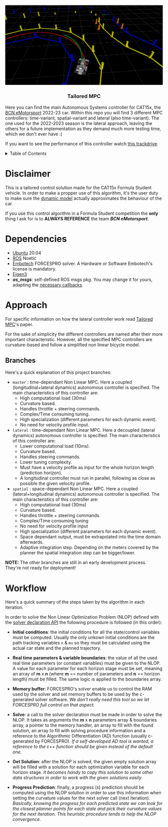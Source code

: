 <a name="readme-top"></a>
<br />
<div align="center">
<a> <img src="docs/mpc_black.png" alt="Logo" width="855"> </a>
<h3 align="center">Tailored MPC</h3>
</div>

Here you can find the main Autonomous Systems controller for CAT15x, the [BCN eMotorsport](https://bcnemotorsport.upc.edu) 2022-23 car. Within this repo you will find 3 different MPC controllers: time-variant, spatial-variant and lateral (also time-variant). The one used for the 2022-2023 season is the lateral approach, leaving the others for a future implementation as they demand much more testing time, which we don't ever have :(

If you want to see the performance of this controller watch [this trackdrive](https://youtu.be/mk9U0lRWr-0?si=S0-yVm7wfKk2jvPq).

<details>
    <summary>Table of Contents</summary>
    <ol>
        <li>
        <a href="#disclaimer">Disclaimer</a>
        </li>
        <li><a href="#dependencies">Dependencies</a>
        </li>
        <li>
        <a href="#approach">Approach</a>
        </li>
        <li>
        <a href="#workflow">Workflow</a>
        </li>
    </ol>
</details>

# Disclaimer
This is a tailored control solution made for the CAT15x Formula Student vehicle. In order to make a propper use of this algorithm, it's the user duty to make sure the [dynamic model](docs/tfg.pdf) actually approximates the behaviour of the car. 

If you use this control algorithm in a Formula Student competition the **only** thing I ask for is to **ALWAYS REFERENCE** the team ___BCN eMotorsport___.

# Dependencies
* [Ubuntu](https://ubuntu.com/) 20.04
* [ROS](https://www.ros.org/) Noetic
* [Embotech](https://www.embotech.com/products/forcespro/overview/) FORCESPRO solver. A Hardware or Software Embotech's license is mandatory.
* [Eigen3](https://eigen.tuxfamily.org)
* ___as_msgs___: self-defined ROS msgs pkg. You may change it for yours, adapting the [necessary callbacks](include/mpc.hh).

# Approach

For specific information on how the lateral controller work read [Tailored MPC](docs/tfg.pdf)'s paper.

For the sake of simplicity the different controllers are named after their more important characteristic. However, all the specified MPC controllers are curvature-based and follow a simplified non linear bicycle model.

## Branches
Here's a quick explanation of this project branches:

* `master` : time-dependant Non Linear MPC. Here a coupled (longitudinal+lateral dynamics) autonomous controller is specified. The main characteristics of this controller are:
    * High computational load (30ms)
    * Curvature based.
    * Handles throttle + steering commands.
    * Complex/Time consuming tuning.
    * High specialization (different parameters for each dynamic event).
    * No need for velocity profile input.
* `lateral` : time-dependant Non Linear MPC. Here a decoupled (lateral dynamics) autonomous controller is specified. The main characteristics of this controller are:
    * Lower computational load (10ms).
    * Curvature based.
    * Handles steering commands.
    * Lower tuning complexity.
    * Must have a velocity profile as input for the whole horizon length (prediction horizon).
    * A longitudinal controller must run in parallel, following as close as possible the given velocity profile.
* `spatial` : space-dependant Non Linear MPC. Here a coupled (lateral+longitudinal dynamics) autonomous controller is specified. The main characteristics of this controller are:
    * High computational load (30ms)
    * Curvature based.
    * Handles throttle + steering commands.
    * Complex/Time consuming tuning
    * No need for velocity profile input
    * High specialization (different parameters for each dynamic event).
    * Space dependant output, must be extrapolated into the time domain afterwards.
    * Adaptive integration step. Depending on the meters covered by the planner the spatial integration step can be bigger/lower.

__NOTE:__ The other branches are still in an early development process. They're not ready for deployment!

# Workflow

Here's a quick summary of the steps taken by the algorithm in each iteration.

In order to solve the Non Linear Optimization Problem (NLOP) defined with the [solver declaration API](solver/FORCES_problem.m) the following procedure is followed (in this order):

* __Initial conditions__: the initial conditions for all the state/control variables must be computed. Usually the only unkown initial conditions are the path tracking variables `n` & `mu` so they must be calculated using the actual car state and the planned trajectory. 

* __Real time parameters & variable boundaries__: the value of all the used real time parameters (or constant variables) must be given to the NLOP. A value for each parameter for each horizon stage must be set, meaning an array of __m__ x __n__ (where __m__ == number of parameters and __n__ == horizon length) must be filled. The same logic is applied to the boundaries array.

* __Memory buffer__: FORCESPRO's solver enable us to control the RAM used by the solver and set memory buffers to be used by the c-generated solver software. _We don't really need this tool so we let FORCESPRO full control on that aspect._

* __Solve__: a call to the solver declaration must be made in order to solve the NLOP. It takes as arguments the __m__ x __n__ parameters array & boundaries array, a pointer to the memory handler, an array to fill with the found solution, an array to fill with solving procedure information and a reference to the Algorithmic Differentiation (AD) function (usually c-generated by FORCESPRO). _If a self-developed AD tool is wanted, a reference to the c++ function should be given instead of the default one._

* __Get Solution__: after the NLOP is solved, the given empty solution array will be filled with a solution for each optimization variable for each horizon stage. _It becomes handy to copy this solution to some other data structures in order to work with the given solutions easily._

* __Progress Prediction__: finally, a progress (s) prediction should be computed using the NLOP solution in order to use this information when setting the curvature values for the next solver call (next iteration). _Basically, knowing the progress for each predicted state we can look for the closest planner points for each state and pick their curvature values for the next iteration. This heuristic procedure tends to help the NLOP convergence._
